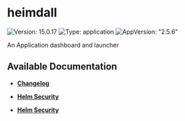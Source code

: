 # heimdall

![Version: 15.0.17](https://img.shields.io/badge/Version-15.0.17-informational?style=flat-square) ![Type: application](https://img.shields.io/badge/Type-application-informational?style=flat-square) ![AppVersion: "2.5.6"](https://img.shields.io/badge/AppVersion-"2.5.6"-informational?style=flat-square)

An Application dashboard and launcher

## Available Documentation

- [**Changelog**](CHANGELOG)

- [**Helm Security**](container-security)

- [**Helm Security**](helm-security)

